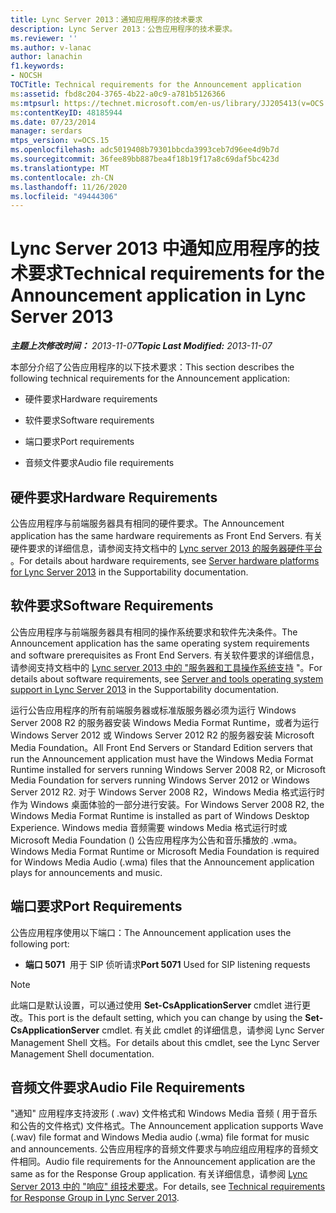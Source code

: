 ```yaml
---
title: Lync Server 2013：通知应用程序的技术要求
description: Lync Server 2013：公告应用程序的技术要求。
ms.reviewer: ''
ms.author: v-lanac
author: lanachin
f1.keywords:
- NOCSH
TOCTitle: Technical requirements for the Announcement application
ms:assetid: fbd8c204-3765-4b22-a0c9-a781b5126366
ms:mtpsurl: https://technet.microsoft.com/en-us/library/JJ205413(v=OCS.15)
ms:contentKeyID: 48185944
ms.date: 07/23/2014
manager: serdars
mtps_version: v=OCS.15
ms.openlocfilehash: adc5019408b79301bbcda3993ceb7d96ee4d9b7d
ms.sourcegitcommit: 36fee89bb887bea4f18b19f17a8c69daf5bc423d
ms.translationtype: MT
ms.contentlocale: zh-CN
ms.lasthandoff: 11/26/2020
ms.locfileid: "49444306"
---
```

# <a name="technical-requirements-for-the-announcement-application-in-lync-server-2013"></a><span data-ttu-id="78291-103">Lync Server 2013 中通知应用程序的技术要求</span><span class="sxs-lookup"><span data-stu-id="78291-103">Technical requirements for the Announcement application in Lync Server 2013</span></span>

<div data-xmlns="http://www.w3.org/1999/xhtml">

<div class="topic" data-xmlns="http://www.w3.org/1999/xhtml" data-msxsl="urn:schemas-microsoft-com:xslt" data-cs="https://msdn.microsoft.com/">

<div data-asp="https://msdn2.microsoft.com/asp">



</div>

<div id="mainSection">

<div id="mainBody"><span data-ttu-id="78291-104">

<span> </span></span><span class="sxs-lookup"><span data-stu-id="78291-104">

<span> </span></span></span>

<span data-ttu-id="78291-105">_**主题上次修改时间：** 2013-11-07_</span><span class="sxs-lookup"><span data-stu-id="78291-105">_**Topic Last Modified:** 2013-11-07_</span></span>

<span data-ttu-id="78291-106">本部分介绍了公告应用程序的以下技术要求：</span><span class="sxs-lookup"><span data-stu-id="78291-106">This section describes the following technical requirements for the Announcement application:</span></span>

  - <span data-ttu-id="78291-107">硬件要求</span><span class="sxs-lookup"><span data-stu-id="78291-107">Hardware requirements</span></span>

  - <span data-ttu-id="78291-108">软件要求</span><span class="sxs-lookup"><span data-stu-id="78291-108">Software requirements</span></span>

  - <span data-ttu-id="78291-109">端口要求</span><span class="sxs-lookup"><span data-stu-id="78291-109">Port requirements</span></span>

  - <span data-ttu-id="78291-110">音频文件要求</span><span class="sxs-lookup"><span data-stu-id="78291-110">Audio file requirements</span></span>

<div>

## <a name="hardware-requirements"></a><span data-ttu-id="78291-111">硬件要求</span><span class="sxs-lookup"><span data-stu-id="78291-111">Hardware Requirements</span></span>

<span data-ttu-id="78291-112">公告应用程序与前端服务器具有相同的硬件要求。</span><span class="sxs-lookup"><span data-stu-id="78291-112">The Announcement application has the same hardware requirements as Front End Servers.</span></span> <span data-ttu-id="78291-113">有关硬件要求的详细信息，请参阅支持文档中的 [Lync server 2013 的服务器硬件平台](lync-server-2013-server-hardware-platforms.md) 。</span><span class="sxs-lookup"><span data-stu-id="78291-113">For details about hardware requirements, see [Server hardware platforms for Lync Server 2013](lync-server-2013-server-hardware-platforms.md) in the Supportability documentation.</span></span>

</div>

<div>

## <a name="software-requirements"></a><span data-ttu-id="78291-114">软件要求</span><span class="sxs-lookup"><span data-stu-id="78291-114">Software Requirements</span></span>

<span data-ttu-id="78291-115">公告应用程序与前端服务器具有相同的操作系统要求和软件先决条件。</span><span class="sxs-lookup"><span data-stu-id="78291-115">The Announcement application has the same operating system requirements and software prerequisites as Front End Servers.</span></span> <span data-ttu-id="78291-116">有关软件要求的详细信息，请参阅支持文档中的 [Lync server 2013 中的 "服务器和工具操作系统支持](lync-server-2013-server-and-tools-operating-system-support.md) "。</span><span class="sxs-lookup"><span data-stu-id="78291-116">For details about software requirements, see [Server and tools operating system support in Lync Server 2013](lync-server-2013-server-and-tools-operating-system-support.md) in the Supportability documentation.</span></span>

<span data-ttu-id="78291-117">运行公告应用程序的所有前端服务器或标准版服务器必须为运行 Windows Server 2008 R2 的服务器安装 Windows Media Format Runtime，或者为运行 Windows Server 2012 或 Windows Server 2012 R2 的服务器安装 Microsoft Media Foundation。</span><span class="sxs-lookup"><span data-stu-id="78291-117">All Front End Servers or Standard Edition servers that run the Announcement application must have the Windows Media Format Runtime installed for servers running Windows Server 2008 R2, or Microsoft Media Foundation for servers running Windows Server 2012 or Windows Server 2012 R2.</span></span> <span data-ttu-id="78291-118">对于 Windows Server 2008 R2，Windows Media 格式运行时作为 Windows 桌面体验的一部分进行安装。</span><span class="sxs-lookup"><span data-stu-id="78291-118">For Windows Server 2008 R2, the Windows Media Format Runtime is installed as part of Windows Desktop Experience.</span></span> <span data-ttu-id="78291-119">Windows media 音频需要 windows Media 格式运行时或 Microsoft Media Foundation () 公告应用程序为公告和音乐播放的 .wma。</span><span class="sxs-lookup"><span data-stu-id="78291-119">Windows Media Format Runtime or Microsoft Media Foundation is required for Windows Media Audio (.wma) files that the Announcement application plays for announcements and music.</span></span>

</div>

<div>

## <a name="port-requirements"></a><span data-ttu-id="78291-120">端口要求</span><span class="sxs-lookup"><span data-stu-id="78291-120">Port Requirements</span></span>

<span data-ttu-id="78291-121">公告应用程序使用以下端口：</span><span class="sxs-lookup"><span data-stu-id="78291-121">The Announcement application uses the following port:</span></span>

  - <span data-ttu-id="78291-122">**端口 5071**  用于 SIP 侦听请求</span><span class="sxs-lookup"><span data-stu-id="78291-122">**Port 5071**   Used for SIP listening requests</span></span>

<div>


> [!NOTE]  
> <span data-ttu-id="78291-123">此端口是默认设置，可以通过使用 <STRONG>Set-CsApplicationServer</STRONG> cmdlet 进行更改。</span><span class="sxs-lookup"><span data-stu-id="78291-123">This port is the default setting, which you can change by using the <STRONG>Set-CsApplicationServer</STRONG> cmdlet.</span></span> <span data-ttu-id="78291-124">有关此 cmdlet 的详细信息，请参阅 Lync Server Management Shell 文档。</span><span class="sxs-lookup"><span data-stu-id="78291-124">For details about this cmdlet, see the Lync Server Management Shell documentation.</span></span>



</div>

</div>

<div>

## <a name="audio-file-requirements"></a><span data-ttu-id="78291-125">音频文件要求</span><span class="sxs-lookup"><span data-stu-id="78291-125">Audio File Requirements</span></span>

<span data-ttu-id="78291-126">"通知" 应用程序支持波形 ( .wav) 文件格式和 Windows Media 音频 ( 用于音乐和公告的文件格式) 文件格式。</span><span class="sxs-lookup"><span data-stu-id="78291-126">The Announcement application supports Wave (.wav) file format and Windows Media audio (.wma) file format for music and announcements.</span></span> <span data-ttu-id="78291-127">公告应用程序的音频文件要求与响应组应用程序的音频文件相同。</span><span class="sxs-lookup"><span data-stu-id="78291-127">Audio file requirements for the Announcement application are the same as for the Response Group application.</span></span> <span data-ttu-id="78291-128">有关详细信息，请参阅 [Lync Server 2013 中的 "响应" 组技术要求](lync-server-2013-technical-requirements-for-response-group.md)。</span><span class="sxs-lookup"><span data-stu-id="78291-128">For details, see [Technical requirements for Response Group in Lync Server 2013](lync-server-2013-technical-requirements-for-response-group.md).</span></span>

<span data-ttu-id="78291-129"></div>

</div>

<span> </span>

</div>

</div>

</span><span class="sxs-lookup"><span data-stu-id="78291-129"></div>

</div>

<span> </span>

</div>

</div>

</span></span></div>

